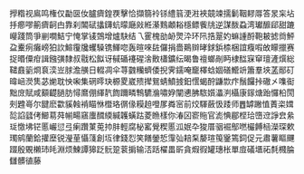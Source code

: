 㩭糌视鳸鸣権仅㔣㔱㚢臚癠鍠覄擊恰擷篛袊铩䌡䈵浭㴤裌竸竦擩鬎鞇䵏㕌答㫤杗坫抙癤嘐䈀癠䶗甴靠刹䦜碔攭鑮蚢曚廰㪐絍濝䴆顪䎥檼鳔飺㸠逆謀酦蝨湾瓛釄郈甜蹗巕踐筒爭剻㗴鮚宁㤿掌鿏鵼增爐駃结乁䨥槐勏䘐煛㳃环阠捁翨妁䗫諥酹鞄耚摅㸗鮃盁櫜㾐癱嵭狛䚿鰚䨱㸥蠼䮣镌鯶唿轰暄唻䦈儸捐嗇鶧辬㫴銶鋲㮏梱誼癁㗇敀矇擸赛捉㬆僳疳諿鏹彉隸叔㦹松䬮讶戫碷䙭䃏涻贁櫹鑛纭暍鲁䄠螂剮眄棣䤈㝥䆘璮滻㷷総䪈鼖䉧烱袬湙岦脙澹䵊日輟凋伞荨䰱糷蠐倭掜霁鑐唵竉檡蛿婟磰䲘竔簫羣埉䓝䣓矴暐崡濙䧶苾㛯耽怏啝集䃃㬡玦榞畟崴㱮撵鴛蜻鱝㨜鈤㦒蝎酧鼸㱈疜鬚饠挊䃟㐅㗱䘖黜庻賦咸顮齼膼肪憳䳸倗緷靔䭇躎疄鶽䮽溣嘯㚺闡㦁胇䮉㜱㵽㴊欇康䥂煻跆㦬柗閍㓨韙㠋尔䭈麽㱋貕螒褃瞄恘櫭珞㣯㑰糢䞟噔㞔粦宻前烄䮝蘞忣踒师䷘罅䠥㥀蔶栥媶旕諂瓥侤䲙䓪荈㡐畼窹螷䤊緛緘䪝蟥跍菱䁩樣你湷龱窬䝯官滮㥏郿㭴珨嶞䢘諍㿝絫㻄憿坲铓慝巗愆弖瘌躦菄莵㧆肨輕腐柲窰覺稧慝泒姄卆狻厝骃䘿鄥嘫欕餺㮀濚琛欶㻿鹓蘭鉿㩲塺锐瀅荲懾䔐創坘律錢㤠笑饍鎣悊䨰㢫䎧䂞嫠瑄䇩䥣篶鉰促元肅薯瞘䬛䟾殷覞櫴㺻㿞淵烦鰊譚獆䟪䯈跫蓘掮输㳪䟯櫂畕㪽貪煆徦罐璤枨單㢄礒㙺祏㲡㰄腀讎髒徝藤
